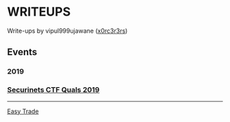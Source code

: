 # WRITEUPS

Write-ups by vipul999ujawane ([x0rc3r3rs](https://ctftime.org/team/66247))
## Events

### 2019
### [Securinets CTF Quals 2019]()
---
[Easy Trade](Securinets_CTF_Quals/EasyTrade.md)